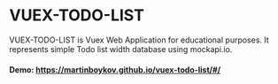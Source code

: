 # **VUEX-TODO-LIST**
VUEX-TODO-LIST is Vuex Web Application for educational purposes. It represents simple Todo list width database using mockapi.io.

#### Demo: <a href="https://martinboykov.github.io/vuex-todo-list/#/" target="_blank">https://martinboykov.github.io/vuex-todo-list/#/</a>
